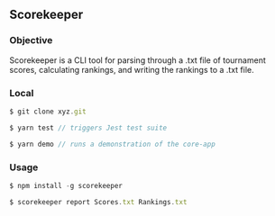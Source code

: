 ## Scorekeeper

### Objective
Scorekeeper is a CLI tool for parsing through a .txt file of tournament scores, calculating rankings, and writing the rankings to a .txt file.

### Local
```javascript
$ git clone xyz.git

$ yarn test // triggers Jest test suite

$ yarn demo // runs a demonstration of the core-app
```

### Usage
```javascript
$ npm install -g scorekeeper

$ scorekeeper report Scores.txt Rankings.txt
```